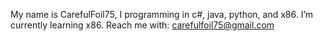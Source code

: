 My name is CarefulFoil75, 
I programming in c#, java, python, and x86.
I’m currently learning x86.
Reach me with: carefulfoil75@gmail.com
